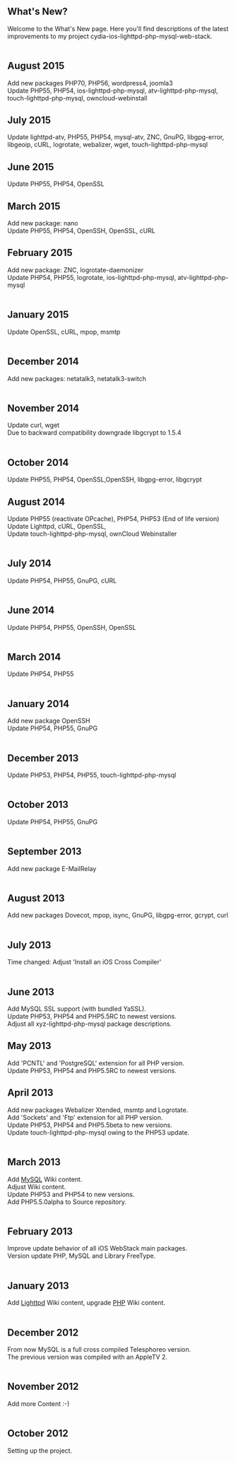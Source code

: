 ## What's New? ##
Welcome to the What's New page. Here you'll find descriptions of the latest improvements to my project cydia-ios-lighttpd-php-mysql-web-stack.
<br>
<br>
<h2>August 2015</h2>
Add new packages PHP70, PHP56, wordpress4, joomla3<br>
Update PHP55, PHP54, ios-lighttpd-php-mysql, atv-lighttpd-php-mysql, touch-lighttpd-php-mysql, owncloud-webinstall<br>

<h2>July 2015</h2>
Update lighttpd-atv, PHP55, PHP54, mysql-atv, ZNC, GnuPG, libgpg-error, libgeoip, cURL, logrotate, webalizer, wget, touch-lighttpd-php-mysql<br>

<h2>June 2015</h2>
Update PHP55, PHP54, OpenSSL<br>

<h2>March 2015</h2>
Add new package: nano<br>
Update PHP55, PHP54, OpenSSH, OpenSSL, cURL<br>

<h2>February 2015</h2>
Add new package: ZNC, logrotate-daemonizer<br>
Update PHP54, PHP55, logrotate, ios-lighttpd-php-mysql, atv-lighttpd-php-mysql<br>
<br>
<h2>January 2015</h2>
Update OpenSSL, cURL, mpop, msmtp<br>
<br>
<h2>December 2014</h2>
Add new packages: netatalk3, netatalk3-switch<br>
<br>
<h2>November 2014</h2>
Update curl, wget<br>
Due to backward compatibility downgrade libgcrypt to 1.5.4<br>
<br>
<h2>October 2014</h2>
Update PHP55, PHP54, OpenSSL,OpenSSH, libgpg-error, libgcrypt<br>

<h2>August 2014</h2>

Update PHP55 (reactivate OPcache), PHP54, PHP53  (End of life version)<br>
Update Lighttpd, cURL, OpenSSL,<br>
Update touch-lighttpd-php-mysql, ownCloud Webinstaller<br>
<br>
<h2>July 2014</h2>
Update PHP54, PHP55, GnuPG, cURL<br>
<br>
<h2>June 2014</h2>
Update PHP54, PHP55, OpenSSH, OpenSSL<br>
<br>
<h2>March 2014</h2>
Update PHP54, PHP55<br>
<br>
<h2>January 2014</h2>
Add new package OpenSSH<br>
Update PHP54, PHP55, GnuPG<br>
<br>
<h2>December 2013</h2>
Update PHP53, PHP54, PHP55, touch-lighttpd-php-mysql<br>
<br>
<h2>October 2013</h2>
Update PHP54, PHP55, GnuPG<br>
<br>
<h2>September 2013</h2>
Add new package E-MailRelay<br>
<br>
<h2>August 2013</h2>
Add new packages Dovecot, mpop, isync, GnuPG, libgpg-error, gcrypt, curl<br>
<br>
<h2>July 2013</h2>
Time changed: Adjust 'Install an iOS Cross Compiler'<br>
<br>
<h2>June 2013</h2>
Add MySQL SSL support (with bundled YaSSL).<br>
Update PHP53, PHP54 and PHP5.5RC to newest versions.<br>
Adjust all xyz-lighttpd-php-mysql package descriptions.<br>

<h2>May 2013</h2>
Add 'PCNTL' and 'PostgreSQL' extension for all PHP version.<br>
Update PHP53, PHP54 and PHP5.5RC to newest versions.<br>

<h2>April 2013</h2>
Add new packages Webalizer Xtended, msmtp and Logrotate.<br>
Add 'Sockets' and 'Ftp' extension for all PHP version.<br>
Update PHP53, PHP54 and PHP5.5beta to new versions.<br>
Update touch-lighttpd-php-mysql owing to the PHP53 update.<br>
<br>
<h2>March 2013</h2>
Add <a href='MySQL.md'>MySQL</a> Wiki content.<br>
Adjust Wiki content.<br>
Update PHP53 and PHP54 to new versions.<br>
Add PHP5.5.0alpha to Source repository.<br>
<br>
<h2>February 2013</h2>
Improve update behavior of all iOS WebStack main packages.<br>
Version update PHP, MySQL and Library FreeType.<br>
<br>
<h2>January 2013</h2>
Add <a href='Lighttpd.md'>Lighttpd</a> Wiki content, upgrade <a href='PHP.md'>PHP</a> Wiki content.<br>
<br>
<h2>December 2012</h2>
From now MySQL is a full cross compiled Telesphoreo version.<br>
The previous version was compiled with an AppleTV 2.<br>
<br>
<h2>November 2012</h2>
Add more Content :-)<br>
<br>
<h2>October 2012</h2>
Setting up the project.